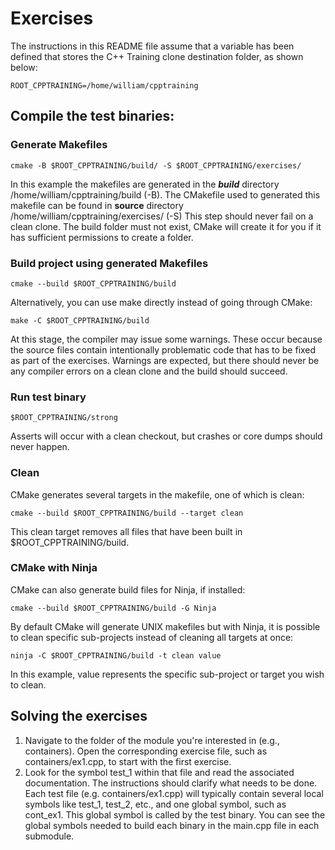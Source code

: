 # Exercises
The instructions in this README file assume that a variable has been defined that stores the C++ Training clone destination folder, as shown below:
```
ROOT_CPPTRAINING=/home/william/cpptraining
```
## Compile the test binaries:
### Generate Makefiles
```
cmake -B $ROOT_CPPTRAINING/build/ -S $ROOT_CPPTRAINING/exercises/
```
In this example the makefiles are generated in the ***build*** directory /home/william/cpptraining/build (-B). The CMakefile used to generated this makefile can be found in **source** directory /home/william/cpptraining/exercises/ (-S)
This step should never fail on a clean clone. The build folder must not exist, CMake will create it for you if it has sufficient permissions to create a folder.
### Build project using generated Makefiles
```
cmake --build $ROOT_CPPTRAINING/build
```
Alternatively, you can use make directly instead of going through CMake:
```
make -C $ROOT_CPPTRAINING/build
```
At this stage, the compiler may issue some warnings. These occur because the source files contain intentionally problematic code that has to be fixed as part of the exercises. Warnings are expected, but there should never be any compiler errors on a clean clone and the build should succeed.

### Run test binary
```
$ROOT_CPPTRAINING/strong
```
Asserts will occur with a clean checkout, but crashes or core dumps should never happen.
### Clean
CMake generates several targets in the makefile, one of which is clean:
```
cmake --build $ROOT_CPPTRAINING/build --target clean
```
This clean target removes all files that have been built in $ROOT_CPPTRAINING/build.
### CMake with Ninja
CMake can also generate build files for Ninja, if installed:
```
cmake --build $ROOT_CPPTRAINING/build -G Ninja
```
By default CMake will generate UNIX makefiles but with Ninja, it is possible to clean specific sub-projects instead of cleaning all targets at once:
```
ninja -C $ROOT_CPPTRAINING/build -t clean value
```
In this example, value represents the specific sub-project or target you wish to clean.

## Solving the exercises
1. Navigate to the folder of the module you're interested in (e.g., containers). Open the corresponding exercise file, such as containers/ex1.cpp, to start with the first exercise.
2. Look for the symbol test_1 within that file and read the associated documentation. The instructions should clarify what needs to be done. Each test file (e.g. containers/ex1.cpp) will typically contain several local symbols like test_1, test_2, etc., and one global symbol, such as cont_ex1. This global symbol is called by the test binary. You can see the global symbols needed to build each binary in the main.cpp file in each submodule.
